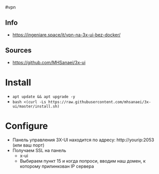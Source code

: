 #vpn 

## Info
- https://ingeniare.space/it/vpn-na-3x-ui-bez-docker/
## Sources
- https://github.com/MHSanaei/3x-ui
# Install
- `apt update && apt upgrade -y`
- `bash <(curl -Ls https://raw.githubusercontent.com/mhsanaei/3x-ui/master/install.sh)`
# Configure
- Панель управления 3X-UI находится по адресу: http://yourip:2053 (или ваш порт)
- Получаем SSL на панель
	- x-ui
	- Выбираем пункт 15 и когда попроси, вводим наш домен, к которому прилинкован IP сервера
